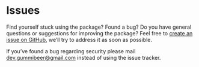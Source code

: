 # Issues

Find yourself stuck using the package? Found a bug? Do you have general questions or suggestions for improving the package? Feel free to [create an issue on GitHub](https://github.com/Astrotomic/laravel-translatable/issues), we’ll try to address it as soon as possible.

If you’ve found a bug regarding security please mail [dev.gummibeer@gmail.com](mailto:dev.gummibeer@gmail.com) instead of using the issue tracker.
